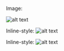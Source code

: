 Image:

![alt text](https://echalk-slate-prod.s3.amazonaws.com/private/classes/62508/resources/23c97cde-e259-476f-b493-37039486eef3?AWSAccessKeyId=AKIAJSZKIBPXGFLSZTYQ&Expires=1830480551&response-cache-control=private%2C%20max-age%3D31536000&response-content-disposition=%3Bfilename%3D%22Fact%2520Or%2520Opinion%2520Worksheet.pdf%22&response-content-type=application%2Fpdf&Signature=AxcdeHTAVZB7GKYBU%2FiHGT8Cwa0%3D "Title")



Inline-style: 
![alt text](https://echalk-slate-prod.s3.amazonaws.com/private/classes/62508/resources/23c97cde-e259-476f-b493-37039486eef3?AWSAccessKeyId=AKIAJSZKIBPXGFLSZTYQ&Expires=1830480551&response-cache-control=private%2C%20max-age%3D31536000&response-content-disposition=%3Bfilename%3D%22Fact%2520Or%2520Opinion%2520Worksheet.pdf%22&response-content-type=application%2Fpdf&Signature=AxcdeHTAVZB7GKYBU%2FiHGT8Cwa0%3D "Logo Title Text 1")

Inline-style: 
![alt text](https://png2.cleanpng.com/sh/fbbd03f032902dfc15da464efc69c4dc/L0KzQYm3VsA3N6Rmf5H0aYP2gLBuTfhidJJxRd54Z3AwdrF2hL1paZ1mhJ91b3fyPYbpUcdkP2kASKQDY0C5Poi5Vsg6OGM5Sac7OEK7RYG9VcAyOGYziNDw/kisspng-halal-logo-food-halal-logo-5b17c789028c06.7268902415282850650105.png "Logo Title Text 1")
